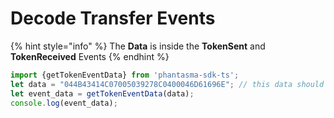 # Decode Transfer Events


{% hint style="info" %}
The **Data** is inside the **TokenSent** and **TokenReceived** Events
{% endhint %}

```ts
import {getTokenEventData} from 'phantasma-sdk-ts';
let data = "044B43414C07005039278C0400046D61696E"; // this data should be inside the transaction event data
let event_data = getTokenEventData(data);
console.log(event_data);
```
